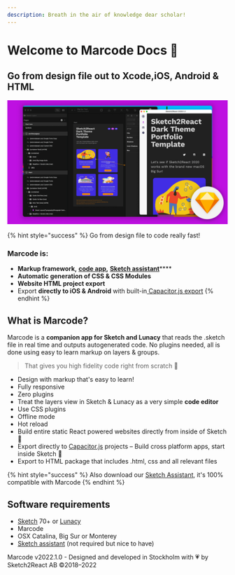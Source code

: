 ```yaml
---
description: Breath in the air of knowledge dear scholar!
---
```


# Welcome to Marcode Docs 🏡

## Go from design file out to Xcode,iOS, Android & HTML

![](.gitbook/assets/builtforsketchbigsur.jpg)

{% hint style="success" %}
Go from design file to code really fast!

### Marcode is:

* **Markup framework,** [**code app**](https://marketplace.sketch2react.io/product/sketch2react/)**,** [**Sketch assistant**](https://www.sketch.com/extensions/assistants/@sketch2react/sketch2react-assistant/)****
* **Automatic generation of CSS & CSS Modules**
* **Website HTML project export**
* Export **directly to iOS & Android** with built-in[ Capacitor.js export](https://sketch2react.gitbook.io/sketch2react-io/develop/exporting-to-code#export-to-capacitor-js)
{% endhint %}

## What is Marcode?

Marcode is a **companion app for Sketch and Lunacy** that reads the .sketch file in real time and outputs autogenerated code. No plugins needed, all is done using easy to learn markup on layers & groups.

> That gives you high fidelity code right from scratch 💪

* Design with markup that's easy to learn!&#x20;
* Fully responsive
* Zero plugins
* Treat the layers view in Sketch & Lunacy as a very simple **code editor**
* Use CSS plugins
* Offline mode
* Hot reload
* Build entire static React powered websites directly from inside of Sketch 🤯
* Export directly to [Capacitor.js](https://capacitorjs.com) projects – Build cross platform apps, start inside Sketch 💪
* Export to HTML package that includes .html, css and all relevant files

{% hint style="success" %}
Also download our [Sketch Assistant](https://www.sketch.com/extensions/assistants/@sketch2react/sketch2react-assistant/), it's 100% compatible with Marcode
{% endhint %}

## Software requirements

* [Sketch](https://sketch.com) 70+ or [Lunacy](https://apps.apple.com/se/app/icons8-lunacy/id1582493835?mt=12)
* Marcode
* OSX Catalina, Big Sur or Monterey
* [Sketch assistant](https://www.sketch.com/extensions/assistants/@sketch2react/sketch2react-assistant/) (not required but nice to have)

Marcode v2022.1.0 - Designed and developed in Stockholm with 💗 by Sketch2React AB ©2018–2022
